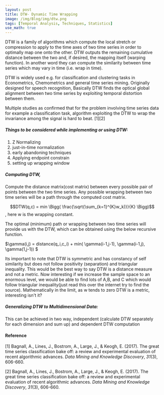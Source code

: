```yaml
---
layout: post
title: DTW- Dynamic Time Wrapping
image: /img/Blog/img/dtw.png
tags: [Temporal Analysis, Techniques, Statistics]
use_math: true
---
```


DTW is a family of algorithms which compute the local stretch or compression to apply to the time axes of two time series in order to optimally map one  onto the other.  DTW outputs the remaining cumulative distance between the two and, if desired, the mapping itself (warping function).  In another word they can compute the similarity between time series which may vary in time (i.e. wrap in time). 

DTW is widely used e.g. for classification and clustering tasks in Econometrics, Chemometrics and general time series mining. Originally designed for speech recognition, Basically DTW finds the optical global alignment between two time series by exploiting temporal distortion between them.

Multiple studies as confirmed that for the problem involving time series data for example a classification task, algorithm exploiting the DTW to wrap the invariance among the signal is hard to beat. [1]\[2]

##### Things to be considered while implementing or using DTW:

1. Z Normalizing
2. just-in-time normalization
3. early abandoning techniques
4. Applying endpoint constrain
5. setting up wrapping window  

##### Computing DTW, 

Compute the distance matrix(cost matrix) between every possible pair of points between the two time series. Any possible wrapping between two time series will be a path through the computed cost matrix. 

$$DTW(q,c) = min \Bigg( \frac{\sqrt{\sum_{k=1}^{K}w_k)}}{K} \Bigg)$$, here w is the wrapping constant.

The optimal (minimum) path or wrapping between two time series will provide us with the DTW, which can be obtained using the below recursive function.

$\gamma(i,j) = distance(q_i,c_i) + min( \gamma(i-1,j-1), \gamma(i-1,j), \gamma(1,j-1)) $



Its important to note that DTW is symmetric and has constancy of self similarity but does not follow positivity (separation)  and triangular inequality.  This would be the best way to say DTW is a distance measure and not a metric. Now interesting if we increase the sample space to an enormous level, we would be able to find lots of A,B, and C which would follow triangular inequality(just read this over the internet try to find the source). Mathematically in the limit, as w tends to zero DTW is a metric, interesting isn't it?

##### Generalizing DTW to Multidimensional Data:

This can be achieved in two way, independent (calculate DTW separately for each dimension and sum up) and dependent DTW computation



#### Reference

[1]  Bagnall, A., Lines, J., Bostrom, A., Large, J., & Keogh, E. (2017). The great time series classification bake off: a review and experimental evaluation of recent algorithmic advances. *Data Mining and Knowledge Discovery*, *31*(3), 606-660.

[2]  Bagnall, A., Lines, J., Bostrom, A., Large, J., & Keogh, E. (2017). The great time series classification bake off: a review and experimental evaluation of recent algorithmic advances. *Data Mining and Knowledge Discovery*, *31*(3), 606-660.





